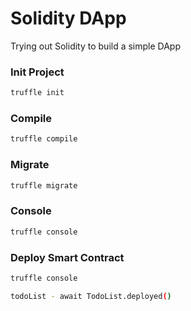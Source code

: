 # Solidity DApp

 Trying out Solidity to build a simple DApp

### Init Project

```bash
truffle init
```

### Compile

```bash
truffle compile
```

### Migrate

```bash
truffle migrate
```

### Console

```bash
truffle console
```

### Deploy Smart Contract

```bash
truffle console

todoList - await TodoList.deployed()
```